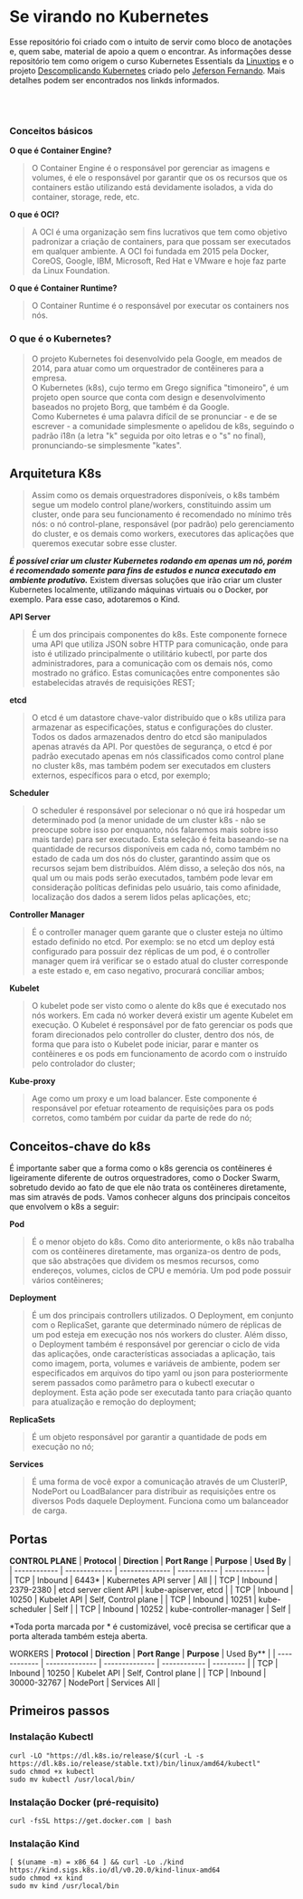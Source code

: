 # Se virando no Kubernetes
Esse repositório foi criado com o intuito de servir como bloco de anotações e, quem sabe, material de apoio a quem o encontrar. 
As informações desse repositório tem como origem o curso Kubernetes Essentials da [Linuxtips](https://linuxtips.io/) e o projeto [Descomplicando Kubernetes](https://github.com/badtuxx/DescomplicandoKubernetes) criado pelo [Jeferson Fernando](ttps://twitter.com/badtux_). Mais detalhes podem ser encontrados nos linkds informados. 

<br><br>
### Conceitos básicos

**O que é Container Engine?**
>O Container Engine é o responsável por gerenciar as imagens e volumes, é ele o responsável por garantir que os os recursos que os containers estão utilizando está devidamente isolados, a vida do container, storage, rede, etc.

**O que é OCI?**
>A OCI é uma organização sem fins lucrativos que tem como objetivo padronizar a criação de containers, para que possam ser executados em qualquer ambiente. A OCI foi fundada em 2015 pela Docker, CoreOS, Google, IBM, Microsoft, Red Hat e VMware e hoje faz parte da Linux Foundation.

**O que é Container Runtime?**
>O Container Runtime é o responsável por executar os containers nos nós.

### O que é o Kubernetes? 
>O projeto Kubernetes foi desenvolvido pela Google, em meados de 2014, para atuar como um orquestrador de contêineres para a empresa.<br>
O Kubernetes (k8s), cujo termo em Grego significa "timoneiro", é um projeto open source que conta com design e desenvolvimento baseados no projeto Borg, que também é da Google.<br>
Como Kubernetes é uma palavra difícil de se pronunciar - e de se escrever - a comunidade simplesmente o apelidou de k8s, seguindo o padrão i18n (a letra "k" seguida por oito letras e o "s" no final), pronunciando-se simplesmente "kates". 

## Arquitetura K8s
>Assim como os demais orquestradores disponíveis, o k8s também segue um modelo control plane/workers, constituindo assim um cluster, onde para seu funcionamento é recomendado no mínimo três nós: o nó control-plane, responsável (por padrão) pelo gerenciamento do cluster, e os demais como workers, executores das aplicações que queremos executar sobre esse cluster.

**_É possível criar um cluster Kubernetes rodando em apenas um nó, porém é recomendado somente para fins de estudos e nunca executado em ambiente produtivo._**
Existem diversas soluções que irão criar um cluster Kubernetes localmente, utilizando máquinas virtuais ou o Docker, por exemplo.
Para esse caso, adotaremos o Kind.

**API Server**
>É um dos principais componentes do k8s. Este componente fornece uma API que utiliza JSON sobre HTTP para comunicação, onde para isto é utilizado principalmente o utilitário kubectl, por parte dos administradores, para a comunicação com os demais nós, como mostrado no gráfico. Estas comunicações entre componentes são estabelecidas através de requisições REST;

**etcd** 
>O etcd é um datastore chave-valor distribuído que o k8s utiliza para armazenar as especificações, status e configurações do cluster. Todos os dados armazenados dentro do etcd são manipulados apenas através da API. Por questões de segurança, o etcd é por padrão executado apenas em nós classificados como control plane no cluster k8s, mas também podem ser executados em clusters externos, específicos para o etcd, por exemplo;

**Scheduler** 
>O scheduler é responsável por selecionar o nó que irá hospedar um determinado pod (a menor unidade de um cluster k8s - não se preocupe sobre isso por enquanto, nós falaremos mais sobre isso mais tarde) para ser executado. Esta seleção é feita baseando-se na quantidade de recursos disponíveis em cada nó, como também no estado de cada um dos nós do cluster, garantindo assim que os recursos sejam bem distribuídos. Além disso, a seleção dos nós, na qual um ou mais pods serão executados, também pode levar em consideração políticas definidas pelo usuário, tais como afinidade, localização dos dados a serem lidos pelas aplicações, etc;

**Controller Manager** 
>É o controller manager quem garante que o cluster esteja no último estado definido no etcd. Por exemplo: se no etcd um deploy está configurado para possuir dez réplicas de um pod, é o controller manager quem irá verificar se o estado atual do cluster corresponde a este estado e, em caso negativo, procurará conciliar ambos;

**Kubelet** 
>O kubelet pode ser visto como o alente do k8s que é executado nos nós workers. Em cada nó worker deverá existir um agente Kubelet em execução. O Kubelet é responsável por de fato gerenciar os pods que foram direcionados pelo controller do cluster, dentro dos nós, de forma que para isto o Kubelet pode iniciar, parar e manter os contêineres e os pods em funcionamento de acordo com o instruído pelo controlador do cluster;

**Kube-proxy** 
>Age como um proxy e um load balancer. Este componente é responsável por efetuar roteamento de requisições para os pods corretos, como também por cuidar da parte de rede do nó;


## Conceitos-chave do k8s
É importante saber que a forma como o k8s gerencia os contêineres é ligeiramente diferente de outros orquestradores, como o Docker Swarm, sobretudo devido ao fato de que ele não trata os contêineres diretamente, mas sim através de pods. Vamos conhecer alguns dos principais conceitos que envolvem o k8s a seguir:

**Pod**
>É o menor objeto do k8s. Como dito anteriormente, o k8s não trabalha com os contêineres diretamente, mas organiza-os dentro de pods, que são abstrações que dividem os mesmos recursos, como endereços, volumes, ciclos de CPU e memória. Um pod pode possuir vários contêineres;

**Deployment**
>É um dos principais controllers utilizados. O Deployment, em conjunto com o ReplicaSet, garante que determinado número de réplicas de um pod esteja em execução nos nós workers do cluster. Além disso, o Deployment também é responsável por gerenciar o ciclo de vida das aplicações, onde características associadas a aplicação, tais como imagem, porta, volumes e variáveis de ambiente, podem ser especificados em arquivos do tipo yaml ou json para posteriormente serem passados como parâmetro para o kubectl executar o deployment. Esta ação pode ser executada tanto para criação quanto para atualização e remoção do deployment;

**ReplicaSets**
>É um objeto responsável por garantir a quantidade de pods em execução no nó;

**Services**
>É uma forma de você expor a comunicação através de um ClusterIP, NodePort ou LoadBalancer para distribuir as requisições entre os diversos Pods daquele Deployment. Funciona como um balanceador de carga.


## Portas
**CONTROL PLANE**
| **Protocol** | **Direction** | **Port Range** | **Purpose** | **Used By** |
| ------------ | ------------- | -------------- | ----------- | ----------- |		
| TCP |	Inbound |	6443* |	Kubernetes API server |	All |
| TCP |	Inbound |	2379-2380 |	etcd server client API |	kube-apiserver, etcd |
| TCP |	Inbound |	10250 |	Kubelet API |	Self, Control plane |
| TCP |	Inbound |	10251 |	kube-scheduler |	Self |
| TCP |	Inbound |	10252 |	kube-controller-manager |	Self |

*Toda porta marcada por * é customizável, você precisa se certificar que a porta alterada também esteja aberta.

WORKERS
| **Protocol** |	**Direction** |	**Port Range** |	**Purpose** |	Used By** |
| ------------ | -------------- | -------------- | ------------ | --------- |
| TCP |	Inbound |	10250 |	Kubelet API |	Self, Control plane |
| TCP |	Inbound |	30000-32767 |	NodePort |	Services All |
 

## Primeiros passos
### Instalação Kubectl
```
curl -LO "https://dl.k8s.io/release/$(curl -L -s https://dl.k8s.io/release/stable.txt)/bin/linux/amd64/kubectl"
sudo chmod +x kubectl
sudo mv kubectl /usr/local/bin/
```

### Instalação Docker (pré-requisito)
```
curl -fsSL https://get.docker.com | bash
```

### Instalação Kind
```
[ $(uname -m) = x86_64 ] && curl -Lo ./kind https://kind.sigs.k8s.io/dl/v0.20.0/kind-linux-amd64
sudo chmod +x kind
sudo mv kind /usr/local/bin
```
